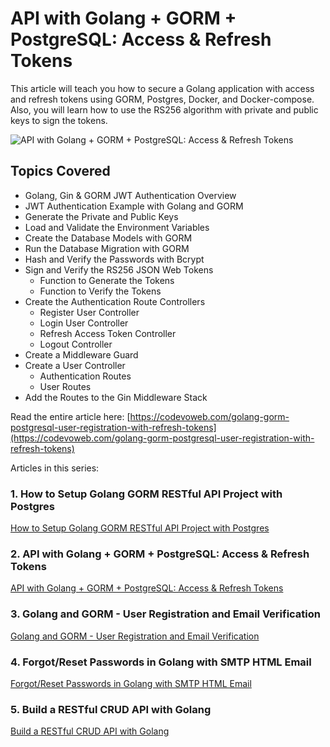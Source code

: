 # API with Golang + GORM + PostgreSQL: Access & Refresh Tokens

This article will teach you how to secure a Golang application with access and refresh tokens using GORM, Postgres, Docker, and Docker-compose. Also, you will learn how to use the RS256 algorithm with private and public keys to sign the tokens.

![API with Golang + GORM + PostgreSQL: Access & Refresh Tokens](https://codevoweb.com/wp-content/uploads/2022/08/API-with-Golang-GORM-PostgreSQL-Access-Refresh-Tokens.webp)

## Topics Covered

- Golang, Gin & GORM JWT Authentication Overview
- JWT Authentication Example with Golang and GORM
- Generate the Private and Public Keys
- Load and Validate the Environment Variables
- Create the Database Models with GORM
- Run the Database Migration with GORM
- Hash and Verify the Passwords with Bcrypt
- Sign and Verify the RS256 JSON Web Tokens
    - Function to Generate the Tokens
    - Function to Verify the Tokens
- Create the Authentication Route Controllers
    - Register User Controller
    - Login User Controller
    - Refresh Access Token Controller
    - Logout Controller
- Create a Middleware Guard
- Create a User Controller
    - Authentication Routes
    - User Routes
- Add the Routes to the Gin Middleware Stack

Read the entire article here: [https://codevoweb.com/golang-gorm-postgresql-user-registration-with-refresh-tokens](https://codevoweb.com/golang-gorm-postgresql-user-registration-with-refresh-tokens)

Articles in this series:

### 1. How to Setup Golang GORM RESTful API Project with Postgres

[How to Setup Golang GORM RESTful API Project with Postgres](https://codevoweb.com/setup-golang-gorm-restful-api-project-with-postgres/)

### 2. API with Golang + GORM + PostgreSQL: Access & Refresh Tokens

[API with Golang + GORM + PostgreSQL: Access & Refresh Tokens](https://codevoweb.com/golang-gorm-postgresql-user-registration-with-refresh-tokens)

### 3. Golang and GORM - User Registration and Email Verification

[Golang and GORM - User Registration and Email Verification](https://codevoweb.com/golang-and-gorm-user-registration-email-verification)

### 4. Forgot/Reset Passwords in Golang with SMTP HTML Email

[Forgot/Reset Passwords in Golang with SMTP HTML Email](https://codevoweb.com/forgot-reset-passwords-in-golang-with-html-email)

### 5. Build a RESTful CRUD API with Golang

[Build a RESTful CRUD API with Golang](https://codevoweb.com/build-restful-crud-api-with-golang)
